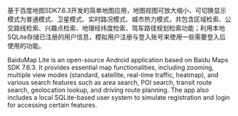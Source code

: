 基于百度地图SDK7.6.3开发的简单地图应用，地图视图可放大缩小、可切换显示模式为普通模式、卫星模式、实时路况模式、城市热力模式，共包含区域检索、公交路线检索、兴趣点检索、地理经纬度检索、驾车路径规划检索功能；利用本地SQLite存储已注册的用户信息，模拟用户注册与登入账号来使用一些需要登入后使用的功能。

BaiduMap Lite is an open-source Android application based on Baidu Maps SDK 7.6.3. It provides essential map functionalities, including zooming, multiple view modes (standard, satellite, real-time traffic, heatmap), and various search features such as area search, POI search, transit route search, geolocation lookup, and driving route planning. The app also includes a local SQLite-based user system to simulate registration and login for accessing certain features.
